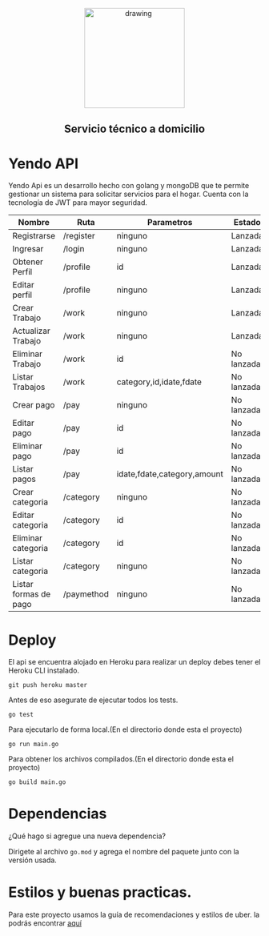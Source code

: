 <p align="center"><a href="https://estamosyendo.com" target="_blank" rel="noopener noreferrer">
<img src="https://scontent.flim18-2.fna.fbcdn.net/v/t1.0-9/88060511_108312617440872_2803505826193473536_n.png?_nc_cat=100&_nc_sid=85a577&_nc_eui2=AeGrPWXWrXUWlRPxq5nx7zrSyTprspERJb7JOmuykRElvheDnQllD6WTAYgwSvQjyV6Wecifpct7rhVJLGTSxsSU&_nc_ohc=H64p2KWqeGwAX82hWAl&_nc_ht=scontent.flim18-2.fna&oh=bbc133be3fc34f1749ab0206c0d352a9&oe=5ED28441" alt="drawing" width="200"/></a></p>
<h2 align="center">Servicio técnico a domicilio</h2>

# Yendo API

Yendo Api es un desarrollo hecho con golang y mongoDB que te permite gestionar un sistema para solicitar servicios para el hogar. Cuenta con la tecnología de JWT para mayor seguridad.

| Nombre                | Ruta       | Parametros                  | Estado     | Protegida | Método |
| --------------------- | ---------- | --------------------------- | ---------- | --------- | ------ |
| Registrarse           | /register  | ninguno                     | Lanzada    | No        | POST   |
| Ingresar              | /login     | ninguno                     | Lanzada    | No        | POST   |
| Obtener Perfil        | /profile   | id                          | Lanzada    | Si        | GET    |
| Editar perfil         | /profile   | ninguno                     | Lanzada    | Si        | PUT    |
| Crear Trabajo         | /work      | ninguno                     | Lanzada    | Si        | POST   |
| Actualizar Trabajo    | /work      | ninguno                     | Lanzada    | Si        | PUT    |
| Eliminar Trabajo      | /work      | id                          | No lanzada | Si        | DELETE |
| Listar Trabajos       | /work      | category,id,idate,fdate     | No lanzada | Si        | GET    |
| Crear pago            | /pay       | ninguno                     | No lanzada | Si        | POST   |
| Editar pago           | /pay       | id                          | No lanzada | Si        | PUT    |
| Eliminar pago         | /pay       | id                          | No lanzada | Si        | DELETE |
| Listar pagos          | /pay       | idate,fdate,category,amount | No lanzada | Si        | GET    |
| Crear categoria       | /category  | ninguno                     | No lanzada | Si        | POST   |
| Editar categoria      | /category  | id                          | No lanzada | Si        | PUT    |
| Eliminar categoria    | /category  | id                          | No lanzada | Si        | DELETE |
| Listar categoria      | /category  | ninguno                     | No lanzada | Si        | GET    |
| Listar formas de pago | /paymethod | ninguno                     | No lanzada | Si        | GET    |

# Deploy

El api se encuentra alojado en Heroku para realizar un deploy debes tener el Heroku CLI instalado.

`git push heroku master`

Antes de eso asegurate de ejecutar todos los tests.

`go test`

Para ejecutarlo de forma local.(En el directorio donde esta el proyecto)

`go run main.go`

Para obtener los archivos compilados.(En el directorio donde esta el proyecto)

`go build main.go`

# Dependencias

¿Qué hago si agregue una nueva dependencia?

Dirigete al archivo `go.mod` y agrega el nombre del paquete junto con la versión usada.

# Estilos y buenas practicas.

Para este proyecto usamos la guía de recomendaciones y estilos de uber. la podrás encontrar <a href="https://github.com/friendsofgo/uber-go-guide-es">aquí</a>
